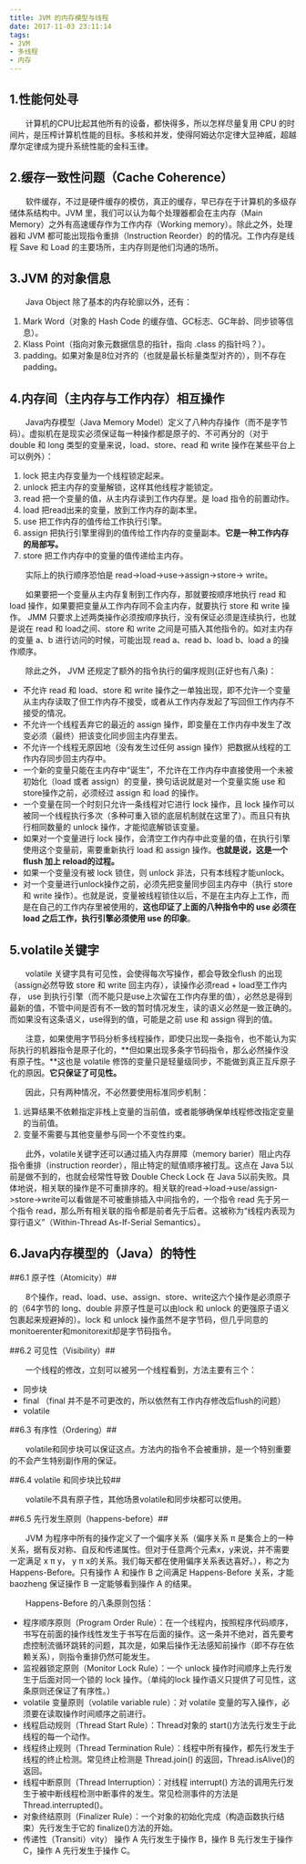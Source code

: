 ```yaml
---
title: JVM 的内存模型与线程
date: 2017-11-03 23:11:14
tags:
- JVM
- 多线程
- 内存
---
```


1.性能何处寻
-----

&emsp;&emsp;计算机的CPU比起其他所有的设备，都快得多，所以怎样尽量复用 CPU 的时间片，是压榨计算机性能的目标。多核和并发，使得阿姆达尔定律大显神威，超越摩尔定律成为提升系统性能的金科玉律。

2.缓存一致性问题（Cache Coherence）
------------------------

&emsp;&emsp;软件缓存，不过是硬件缓存的模仿，真正的缓存，早已存在于计算机的多级存储体系结构中。JVM 里，我们可以认为每个处理器都会在主内存（Main Memory）之外有高速缓存作为工作内存（Working memory）。除此之外，处理器和 JVM 都可能出现指令重排（Instruction Reorder）的的情况。工作内存是线程 Save 和 Load 的主要场所，主内存则是他们沟通的场所。

3.JVM 的对象信息
----------

&emsp;&emsp;Java Object 除了基本的内存轮廓以外，还有：

 1. Mark Word（对象的 Hash Code 的缓存值、GC标志、GC年龄、同步锁等信息）。
 2. Klass Point（指向对象元数据信息的指针，指向 .class  的指针吗？）。
 3. padding。如果对象是8位对齐的（也就是最长标量类型对齐的），则不存在padding。

4.内存间（主内存与工作内存）相互操作
----------

&emsp;&emsp;Java内存模型（Java Memory Model）定义了八种内存操作（而不是字节码）。虚拟机在是现实必须保证每一种操作都是原子的、不可再分的（对于 double 和 long 类型的变量来说，load、store、read 和 write 操作在某些平台上可以例外）：

 1. lock 把主内存变量为一个线程锁定起来。
 2. unlock 把主内存的变量解锁，这样其他线程才能锁定。
 3. read 把一个变量的值，从主内存读到工作内存里。是 load 指令的前置动作。
 4. load 把read出来的变量，放到工作内存的副本里。
 5. use 把工作内存的值传给工作执行引擎。
 6. assign 把执行引擎里得到的值传给工作内存的变量副本。**它是一种工作内存的局部写。**
 7. store 把工作内存中的变量的值传递给主内存。

&emsp;&emsp;实际上的执行顺序恐怕是 read->load->use->assign->store-> write。
 
&emsp;&emsp;如果要把一个变量从主内存复制到工作内存，那就要按顺序地执行 read 和load 操作，如果要把变量从工作内存同不会主内存，就要执行 store 和 write 操作。 JMM 只要求上述两类操作必须按顺序执行，没有保证必须是连续执行，也就是说在 read 和 load之间、store 和 write 之间是可插入其他指令的。如对主内存的变量 a、b 进行访问的时候，可能出现 read a、read b、load b、load a 的操作顺序。

&emsp;&emsp;除此之外， JVM 还规定了额外的指令执行的偏序规则(正好也有八条)：

 - 不允许 read 和 load、store 和 write 操作之一单独出现，即不允许一个变量从主内存读取了但工作内存不接受，或者从工作内存发起了写回但工作内存不接受的情况。
 - 不允许一个线程丢弃它的最近的 assign 操作，即变量在工作内存中发生了改变必须（最终）把该变化同步回主内存里去。
 - 不允许一个线程无原因地（没有发生过任何 assign 操作）把数据从线程的工作内存同步回主内存中。
 - 一个新的变量只能在主内存中“诞生”，不允许在工作内存中直接使用一个未被初始化（load 或者 assign）的变量，换句话说就是对一个变量实施 use 和 store操作之前，必须经过 assign 和 load 的操作。
 - 一个变量在同一个时刻只允许一条线程对它进行 lock 操作，且 lock 操作可以被同一个线程执行多次（多种可重入锁的底层机制就在这里了）。而且只有执行相同数量的 unlock 操作，才能彻底解锁该变量。
 - 如果对一个变量进行 lock 操作，会清空工作内存中此变量的值，在执行引擎使用这个变量前，需要重新执行 load 和 assign 操作。**也就是说，这是一个 flush 加上 reload的过程。**
 - 如果一个变量没有被 lock 锁住，则 unlock 非法，只有本线程才能unlock。
 - 对一个变量进行unlock操作之前，必须先把变量同步回主内存中（执行 store 和 write 操作）。也就是说，变量被线程锁住以后，不是在主内存上工作，而是在自己的工作内存里被使用的，**这也印证了上面的八种指令中的 use 必须在 load 之后工作，执行引擎必须使用 use 的印象**。

5.volatile关键字
-------------

&emsp;&emsp;volatile 关键字具有可见性，会使得每次写操作，都会导致全flush 的出现（assign必然导致 store 和 write 回主内存），读操作必须read + load至工作内存， use 到执行引擎（而不能只是use上次留在工作内存里的值），必然总是得到最新的值，不管中间是否有不一致的暂时情况发生，读的语义必然是一致正确的。而如果没有这条语义，use得到的值，可能是之前 use 和 assign 得到的值。

&emsp;&emsp;注意，如果使用字节码分析多线程操作，即使只出现一条指令，也不能认为实际执行的机器指令是原子化的，**但如果出现多条字节码指令，那么必然操作没有原子性。**这也是 volatile 修饰的变量只是轻量级同步，不能做到真正互斥原子化的原因。**它只保证了可见性。**

&emsp;&emsp;因此，只有两种情况，不必然要使用标准同步机制：

 1. 远算结果不依赖指定非栈上变量的当前值，或者能够确保单线程修改指定变量的当前值。
 2. 变量不需要与其他变量参与同一个不变性约束。

&emsp;&emsp;此外，volatile关键字还可以通过插入内存屏障（memory barier）阻止内存指令重排（instruction reorder），阻止特定的赋值顺序被打乱。这点在 Java 5以前是做不到的，也就会经常性导致 Double Check Lock 在 Java 5以前失败。具体地说，相关联的操作是不可重排序的。相关联的read->load->use/assign->store->write可以看做是不可被重排插入中间指令的，一个指令 read 先于另一个指令 read，那么所有相关联的指令都是前者先于后者。这被称为“线程内表现为穿行语义”（Within-Thread As-If-Serial Semantics）。

6.Java内存模型的（Java）的特性
-------------

##6.1 原子性（Atomicity）##

&emsp;&emsp;8个操作，read、load、use、assign、store、write这六个操作是必须原子的（64字节的 long、double 非原子性是可以由lock 和 unlock 的更强原子语义包裹起来规避掉的）。lock 和 unlock 操作虽然不是字节码，但几乎同意的 monitoerenter和monitorexit却是字节码指令。

##6.2 可见性（Visibility）##

&emsp;&emsp;一个线程的修改，立刻可以被另一个线程看到，方法主要有三个：
    
 - 同步块
 - final （final 并不是不可更改的，所以依然有工作内存修改后flush的问题）
 - volatile

##6.3 有序性（Ordering）##

&emsp;&emsp;volatile和同步块可以保证这点。方法内的指令不会被重排，是一个特别重要的不会产生特别副作用的保证。

##6.4 volatile 和同步块比较##

&emsp;&emsp;volatile不具有原子性，其他场景volatile和同步块都可以使用。

##6.5 先行发生原则（happens-before）##
    
&emsp;&emsp;JVM 为程序中所有的操作定义了一个偏序关系（偏序关系 π 是集合上的一种关系，据有反对称、自反和传递属性。但对于任意两个元素x，y来说，并不需要一定满足 x π y， y π x的关系。我们每天都在使用偏序关系表达喜好。），称之为 Happens-Before。只有操作 A 和操作 B 之间满足 Happens-Before 关系，才能baozheng
保证操作 B 一定能够看到操作 A 的结果。

&emsp;&emsp;Happens-Before 的八条原则包括：

 - 程序顺序原则（Program Order Rule）：在一个线程内，按照程序代码顺序，书写在前面的操作线性发生于书写在后面的操作。这一条并不绝对，首先要考虑控制流循环跳转的问题，其次是，如果后操作无法感知前操作（即不存在依赖关系），则指令重排仍然可能发生。
 - 监视器锁定原则（Monitor Lock Rule）：一个 unlock 操作时间顺序上先行发生于后面对同一个锁的 lock 操作。（单纯的lock 操作语义只提供了可见性，这条原则还保证了有序性。）
 - volatile 变量原则（volatile variable rule）：对 volatile 变量的写入操作，必须要在读取操作时间顺序之前进行。
 - 线程启动规则（Thread Start Rule）：Thread对象的 start()方法先行发生于此线程的每一个动作。
 - 线程终止规则（Thread Termination Rule）：线程中所有操作，都先行发生于线程的终止检测。常见终止检测是 Thread.join() 的返回，Thread.isAlive()的返回。
 - 线程中断原则（Thread Interruption）：对线程 interrupt() 方法的调用先行发生于被中断线程检测中断事件的发生。常见检测事件的方法是 Thread.interrupted()。
 - 对象终结原则（Finalizer Rule）：一个对象的初始化完成（构造函数执行结束）先行发生于它的 finalize()方法的开始。
 - 传递性（Transiti）vity） 操作 A 先行发生于操作 B，操作 B 先行发生于操作 C，操作 A 先行发生于操作 C。
